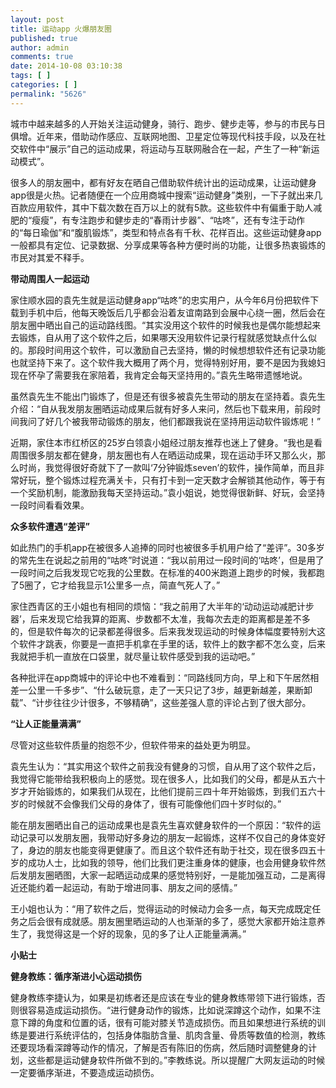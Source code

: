 ```yaml
---
layout: post
title: 运动app 火爆朋友圈
published: true
author: admin
comments: true
date: 2014-10-08 03:10:38
tags: [ ]
categories: [ ]
permalink: "5626"
---
```



城市中越来越多的人开始关注运动健身，骑行、跑步、健步走等，参与的市民与日俱增。近年来，借助动作感应、互联网地图、卫星定位等现代科技手段，以及在社交软件中“展示”自己的运动成果，将运动与互联网融合在一起，产生了一种“新运动模式”。

很多人的朋友圈中，都有好友在晒自己借助软件统计出的运动成果，让运动健身app很是火热。记者随便在一个应用商城中搜索“运动健身”类别，一下子就出来几百款应用软件，其中下载次数在百万以上的就有5款。这些软件中有偏重于助人减肥的“瘦瘦”，有专注跑步和健步走的“春雨计步器”、“咕咚”，还有专注于动作的“每日瑜伽”和“腹肌锻炼”，类型和特点各有千秋、花样百出。这些运动健身app一般都具有定位、记录数据、分享成果等各种方便时尚的功能，让很多热衷锻炼的市民对其爱不释手。

**带动周围人一起运动**

家住顺水园的袁先生就是运动健身app“咕咚”的忠实用户，从今年6月份把软件下载到手机中后，他每天晚饭后几乎都会沿着友谊南路到会展中心绕一圈，然后会在朋友圈中晒出自己的运动路线图。“其实没用这个软件的时候我也是偶尔能想起来去锻炼，自从用了这个软件之后，如果哪天没用软件记录行程就感觉缺点什么似的。那段时间用这个软件，可以激励自己去坚持，懒的时候想想软件还有记录功能也就坚持下来了。这个软件我大概用了两个月，觉得特别好用，要不是因为我媳妇现在怀孕了需要我在家陪着，我肯定会每天坚持用的。”袁先生略带遗憾地说。

虽然袁先生不能出门锻炼了，但是还有很多被袁先生带动的朋友在坚持着。袁先生介绍：“自从我发朋友圈晒运动成果后就有好多人来问，然后也下载来用，前段时间我问了好几个被我带动锻炼的朋友，他们都跟我说在坚持用运动软件锻炼呢！”

近期，家住本市红桥区的25岁白领袁小姐经过朋友推荐也迷上了健身。“我也是看周围很多朋友都在健身，朋友圈也有人在晒运动成果，现在运动手环又那么火，那么时尚，我觉得很好奇就下了一款叫‘7分钟锻炼seven’的软件，操作简单，而且非常好玩，整个锻炼过程充满关卡，只有打卡到一定天数才会解锁其他动作，等于有一个奖励机制，能激励我每天坚持运动。”袁小姐说，她觉得很新鲜、好玩，会坚持一段时间看看效果。

**众多软件遭遇“差评”**

如此热门的手机app在被很多人追捧的同时也被很多手机用户给了“差评”。30多岁的常先生在说起之前用的“咕咚”时说道：“我以前用过一段时间的‘咕咚’，但是用了一段时间之后我发现它吃我的公里数。在标准的400米跑道上跑步的时候，我都跑了5圈了，它才给我显示1公里多一点，简直气死人了。”

家住西青区的王小姐也有相同的烦恼：“我之前用了大半年的‘动动运动减肥计步器’，后来发现它给我算的距离、步数都不太准，我每次去走的距离都是差不多的，但是软件每次的记录都差得很多。后来我发现运动的时候身体幅度要特别大这个软件才跳表，你要是一直把手机拿在手里的话，软件上的数字都不怎么变，后来我就把手机一直放在口袋里，就尽量让软件感受到我的运动吧。”

各种批评在app商城中的评论中也不难看到：“同路线同方向，早上和下午居然相差一公里一千多步”、“什么破玩意，走了一天只记了3步，越更新越差，果断卸载”、“计步往往少计很多，不够精确”，这些差强人意的评论占到了很大部分。

**“让人正能量满满”**

尽管对这些软件质量的抱怨不少，但软件带来的益处更为明显。

袁先生认为：“其实用这个软件之前我没有健身的习惯，自从用了这个软件之后，我觉得它能带给我积极向上的感觉。现在很多人，比如我们的父母，都是从五六十岁才开始锻炼的，如果我们从现在，比他们提前三四十年开始锻炼，到我们五六十岁的时候就不会像我们父母的身体了，很有可能像他们四十岁时似的。”

能在朋友圈晒出自己的运动成果也是袁先生喜欢健身软件的一个原因：“软件的运动记录可以发朋友圈，我带动好多身边的朋友一起锻炼，这样不仅自己的身体变好了，身边的朋友也能变得更健康了。而且这个软件还有助于社交，现在很多四五十岁的成功人士，比如我的领导，他们比我们更注重身体的健康，也会用健身软件然后发朋友圈晒图，大家一起晒运动成果的感觉特别好，一是能加强互动，二是离得近还能约着一起运动，有助于增进同事、朋友之间的感情。”

王小姐也认为：“用了软件之后，觉得运动的时候动力会多一点，每天完成既定任务之后会很有成就感。朋友圈里晒运动的人也渐渐的多了，感觉大家都开始注意养生了，我觉得这是一个好的现象，见的多了让人正能量满满。”

**小贴士**

**健身教练：循序渐进小心运动损伤**

健身教练李捷认为，如果是初练者还是应该在专业的健身教练带领下进行锻炼，否则很容易造成运动损伤。“进行健身动作的锻炼，比如说深蹲这个动作，如果不注意下蹲的角度和位置的话，很有可能对膝关节造成损伤。而且如果想进行系统的训练是要进行系统评估的，包括身体脂肪含量、肌肉含量、骨质等数值的检测，教练还要现场看深蹲等动作的情况，了解是否有陈旧的伤病，然后随时调整健身的计划，这些都是运动健身软件所做不到的。”李教练说。所以提醒广大网友运动的时候一定要循序渐进，不要造成运动损伤。